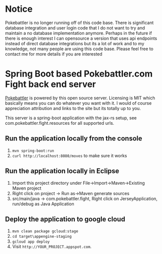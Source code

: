 # Notice
Pokebattler is no longer running off of this code base. There is significant database integration and user login code that I do not want to try and maintain a no database implementation anymore.  Perhaps in the future if there is enough interest I can opensource a version that uses api endpoints instead of direct database integrations but its a lot of work and to my knowledge, not many people are using this code base. Please feel free to contact me for more details if you are interested

# Spring Boot based Pokebattler.com Fight back end server

[Pokebattler](https://www.pokebattler.com) is powered by this open source server. Licensing is MIT which 
basically means you can do whatever you want with it.  I would of course appreciation attribution and links
to the site but its totally up to you.

This server is a spring-boot application with the jax-rs setup, see com.pokebattler.fight.resources for all supported urls.

## Run the application locally from the console
1. `mvn spring-boot:run`
1. `curl http://localhost:8080/moves` to make sure it works

## Run the application locally in Eclipse

1. Import this project directory under File->Import->Maven->Existing Maven project
1. Right click on project -> Run as->Maven generate sources
1.  src/main/java -> com.pokebattler.fight, Right click on JerseyApplication, run/debug as Java Application


## Deploy the application to google cloud

1. `mvn clean package gcloud:stage`
1. `cd target\appengine-staging`
1. `gcloud app deploy`
1. Visit `http://YOUR_PROJECT.appspot.com`.





